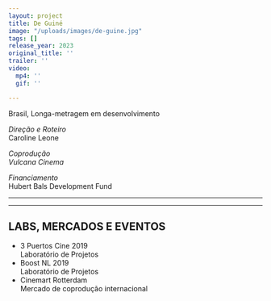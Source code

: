 ```yaml
---
layout: project
title: De Guiné
image: "/uploads/images/de-guine.jpg"
tags: []
release_year: 2023
original_title: ''
trailer: ''
video:
  mp4: ''
  gif: ''

---
```

Brasil, Longa-metragem em desenvolvimento

_Direção e Roteiro_  
Caroline Leone

_Coprodução    
Vulcana Cinema_

_Financiamento_  
Hubert Bals Development Fund

***

***

## LABS, MERCADOS E EVENTOS

* 3 Puertos Cine 2019  
  Laboratório de Projetos
* Boost NL 2019  
  Laboratório de Projetos
* Cinemart Rotterdam  
  Mercado de coprodução internacional